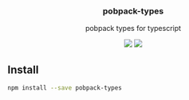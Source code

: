 <h3 align="center">
  pobpack-types
</h3>

<p align="center">
  pobpack types for typescript
</p>

<p align="center">
  <a href="https://npmjs.org/package/pobpack-types"><img src="https://img.shields.io/npm/v/pobpack-types.svg?style=flat-square"></a>
  <a href="https://david-dm.org/christophehurpeau/pobpack?path=packages/pobpack-types"><img src="https://david-dm.org/christophehurpeau/pobpack.svg?path=packages/pobpack-types?style=flat-square"></a>
</p>

## Install

```bash
npm install --save pobpack-types
```
